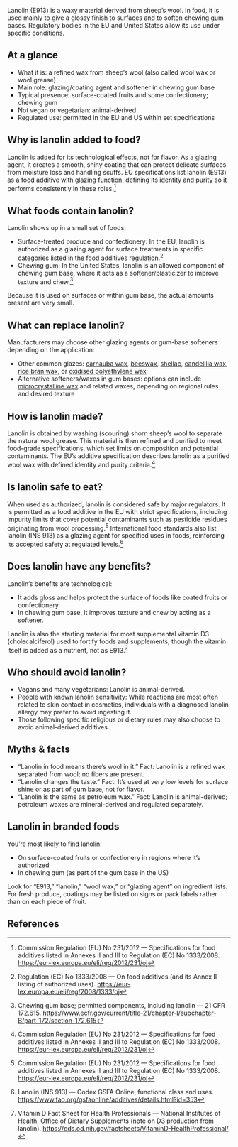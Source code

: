 Lanolin (E913) is a waxy material derived from sheep’s wool. In food, it is used mainly to give a glossy finish to surfaces and to soften chewing gum bases. Regulatory bodies in the EU and United States allow its use under specific conditions.

<!--more-->

## At a glance
- What it is: a refined wax from sheep’s wool (also called wool wax or wool grease)
- Main role: glazing/coating agent and softener in chewing gum base
- Typical presence: surface-coated fruits and some confectionery; chewing gum
- Not vegan or vegetarian: animal-derived
- Regulated use: permitted in the EU and US within set specifications

## Why is lanolin added to food?
Lanolin is added for its technological effects, not for flavor. As a glazing agent, it creates a smooth, shiny coating that can protect delicate surfaces from moisture loss and handling scuffs. EU specifications list lanolin (E913) as a food additive with glazing function, defining its identity and purity so it performs consistently in these roles.[^1]

## What foods contain lanolin?
Lanolin shows up in a small set of foods:
- Surface-treated produce and confectionery: In the EU, lanolin is authorized as a glazing agent for surface treatments in specific categories listed in the food additives regulation.[^2]
- Chewing gum: In the United States, lanolin is an allowed component of chewing gum base, where it acts as a softener/plasticizer to improve texture and chew.[^3]

Because it is used on surfaces or within gum base, the actual amounts present are very small.

## What can replace lanolin?
Manufacturers may choose other glazing agents or gum-base softeners depending on the application:
- Other common glazes: [carnauba wax](/e903-carnauba-wax), [beeswax](/e901-white-and-yellow-beeswax), [shellac](/e904-shellac), [candelilla wax](/e902-candelilla-wax), [rice bran wax](/e908-rice-bran-wax), or [oxidised polyethylene wax](/e914-oxidised-polyethylene-wax)
- Alternative softeners/waxes in gum bases: options can include [microcrystalline wax](/e905ci-microcrystalline-wax) and related waxes, depending on regional rules and desired texture

## How is lanolin made?
Lanolin is obtained by washing (scouring) shorn sheep’s wool to separate the natural wool grease. This material is then refined and purified to meet food-grade specifications, which set limits on composition and potential contaminants. The EU’s additive specification describes lanolin as a purified wool wax with defined identity and purity criteria.[^1]

## Is lanolin safe to eat?
When used as authorized, lanolin is considered safe by major regulators. It is permitted as a food additive in the EU with strict specifications, including impurity limits that cover potential contaminants such as pesticide residues originating from wool processing.[^1] International food standards also list lanolin (INS 913) as a glazing agent for specified uses in foods, reinforcing its accepted safety at regulated levels.[^4]

## Does lanolin have any benefits?
Lanolin’s benefits are technological:
- It adds gloss and helps protect the surface of foods like coated fruits or confectionery.
- In chewing gum base, it improves texture and chew by acting as a softener.

Lanolin is also the starting material for most supplemental vitamin D3 (cholecalciferol) used to fortify foods and supplements, though the vitamin itself is added as a nutrient, not as E913.[^5]

## Who should avoid lanolin?
- Vegans and many vegetarians: Lanolin is animal-derived.
- People with known lanolin sensitivity: While reactions are most often related to skin contact in cosmetics, individuals with a diagnosed lanolin allergy may prefer to avoid ingesting it.
- Those following specific religious or dietary rules may also choose to avoid animal-derived additives.

## Myths & facts
- “Lanolin in food means there’s wool in it.” Fact: Lanolin is a refined wax separated from wool; no fibers are present.
- “Lanolin changes the taste.” Fact: It’s used at very low levels for surface shine or as part of gum base, not for flavor.
- “Lanolin is the same as petroleum wax.” Fact: Lanolin is animal-derived; petroleum waxes are mineral-derived and regulated separately.

## Lanolin in branded foods
You’re most likely to find lanolin:
- On surface-coated fruits or confectionery in regions where it’s authorized
- In chewing gum (as part of the gum base in the US)

Look for “E913,” “lanolin,” “wool wax,” or “glazing agent” on ingredient lists. For fresh produce, coatings may be listed on signs or pack labels rather than on each piece of fruit.

## References
[^1]: Commission Regulation (EU) No 231/2012 — Specifications for food additives listed in Annexes II and III to Regulation (EC) No 1333/2008. https://eur-lex.europa.eu/eli/reg/2012/231/oj
[^2]: Regulation (EC) No 1333/2008 — On food additives (and its Annex II listing of authorized uses). https://eur-lex.europa.eu/eli/reg/2008/1333/oj
[^3]: Chewing gum base; permitted components, including lanolin — 21 CFR 172.615. https://www.ecfr.gov/current/title-21/chapter-I/subchapter-B/part-172/section-172.615
[^4]: Lanolin (INS 913) — Codex GSFA Online, functional class and uses. https://www.fao.org/gsfaonline/additives/details.html?id=353
[^5]: Vitamin D Fact Sheet for Health Professionals — National Institutes of Health, Office of Dietary Supplements (note on D3 production from lanolin). https://ods.od.nih.gov/factsheets/VitaminD-HealthProfessional/
